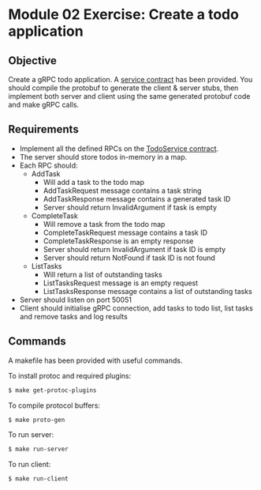 # Module 02 Exercise: Create a todo application

## Objective

Create a gRPC todo application. A [service contract](./proto/todo.proto) has been provided. You should compile the
protobuf to generate the client & server stubs, then implement both server and client using the same generated protobuf
code and make gRPC calls.

## Requirements

- Implement all the defined RPCs on the [TodoService contract](./proto/todo.proto).
- The server should store todos in-memory in a map.
- Each RPC should:
    - AddTask
        - Will add a task to the todo map
        - AddTaskRequest message contains a task string
        - AddTaskResponse message contains a generated task ID
        - Server should return InvalidArgument if task is empty
    - CompleteTask
        - Will remove a task from the todo map
        - CompleteTaskRequest message contains a task ID
        - CompleteTaskResponse is an empty response
        - Server should return InvalidArgument if task ID is empty
        - Server should return NotFound if task ID is not found
    - ListTasks
        - Will return a list of outstanding tasks
        - ListTasksRequest message is an empty request
        - ListTasksResponse message contains a list of outstanding tasks
- Server should listen on port 50051
- Client should initialise gRPC connection, add tasks to todo list, list tasks and remove tasks and log results

## Commands

A makefile has been provided with useful commands.

To install protoc and required plugins:
```bash
$ make get-protoc-plugins
```

To compile protocol buffers:
```bash
$ make proto-gen
```

To run server:
```bash
$ make run-server
```

To run client:
```bash
$ make run-client
```